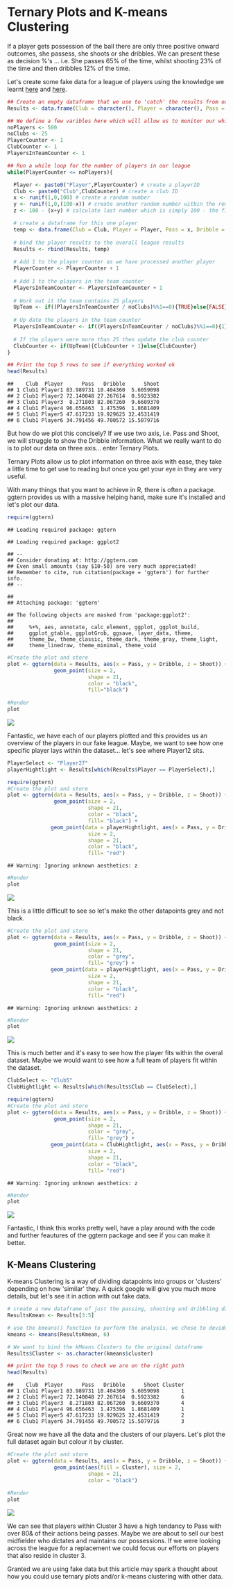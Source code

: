 Ternary Plots and K-means Clustering
================

If a player gets possession of the ball there are only three positive onward outcomes, she passess, she shoots or she dribbles. We can present these as decision %'s ... i.e. She passes 65% of the time, whilst shooting 23% of the time and then dribbles 12% of the time.

Let's create some fake data for a league of players using the knowledge we learnt [here](https://github.com/FCrSTATS/R_basics/blob/master/5.WhileLoops.md) and [here](https://github.com/FCrSTATS/R_basics/blob/master/9.RandomExpectedGoals.md).

``` r
## Create an empty dataframe that we use to 'catch' the results from our while loop. 
Results <- data.frame(Club = character(), Player = character(), Pass = numeric(), Dribble = numeric(), Shoot = numeric(), stringsAsFactors = F)

## We define a few varibles here which will allow us to monitor our while loop as well as create club and player IDs
noPlayers <- 500 
noClubs <- 25 
PlayerCounter <- 1
ClubCounter <- 1
PlayersInTeamCounter <- 1

## Run a while loop for the number of players in our league
while(PlayerCounter <= noPlayers){

  Player <- paste0("Player",PlayerCounter) # create a playerID
  Club <- paste0("Club",ClubCounter) # create a club ID
  x <- runif(1,0,100) # create a random number
  y <- runif(1,0,(100-x)) # create another random number witbin the remaining range (100 - x)
  z <- 100 - (x+y) # calculate last number which is simply 100 - the first two numbers  

  # create a dataframe for this one player
  temp <- data.frame(Club = Club, Player = Player, Pass = x, Dribble = y, Shoot = z, stringsAsFactors = F)
  
  # bind the player results to the overall league results 
  Results <- rbind(Results, temp)
  
  # Add 1 to the player counter as we have processed another player
  PlayerCounter <- PlayerCounter + 1
  
  # Add 1 to the players in the team counter
  PlayersInTeamCounter <- PlayersInTeamCounter + 1
  
  # Work out it the team contains 25 players
  UpTeam <- if((PlayersInTeamCounter / noClubs)%%1==0){TRUE}else{FALSE}
  
  # Up date the players in the team counter 
  PlayersInTeamCounter <- if((PlayersInTeamCounter / noClubs)%%1==0){1}else{PlayersInTeamCounter}
  
  # If the players were more than 25 then update the club counter 
  ClubCounter <- if(UpTeam){ClubCounter + 1}else{ClubCounter}
}

## Print the top 5 rows to see if everything worked ok
head(Results)
```

    ##    Club  Player      Pass   Dribble      Shoot
    ## 1 Club1 Player1 83.989731 10.404360  5.6059098
    ## 2 Club1 Player2 72.140048 27.267614  0.5923382
    ## 3 Club1 Player3  8.271803 82.067260  9.6609370
    ## 4 Club1 Player4 96.656463  1.475396  1.8681409
    ## 5 Club1 Player5 47.617233 19.929625 32.4531419
    ## 6 Club1 Player6 34.791456 49.700572 15.5079716

But how do we plot this concisely? If we use two axis, i.e. Pass and Shoot, we will struggle to show the Dribble information. What we really want to do is to plot our data on three axis... enter Ternary Plots.

Ternary Plots allow us to plot information on three axis with ease, they take a little time to get use to reading but once you get your eye in they are very useful.

With many things that you want to achieve in R, there is often a package. ggtern provides us with a massive helping hand, make sure it's installed and let's plot our data.

``` r
require(ggtern)
```

    ## Loading required package: ggtern

    ## Loading required package: ggplot2

    ## --
    ## Consider donating at: http://ggtern.com
    ## Even small amounts (say $10-50) are very much appreciated!
    ## Remember to cite, run citation(package = 'ggtern') for further info.
    ## --

    ## 
    ## Attaching package: 'ggtern'

    ## The following objects are masked from 'package:ggplot2':
    ## 
    ##     %+%, aes, annotate, calc_element, ggplot, ggplot_build,
    ##     ggplot_gtable, ggplotGrob, ggsave, layer_data, theme,
    ##     theme_bw, theme_classic, theme_dark, theme_gray, theme_light,
    ##     theme_linedraw, theme_minimal, theme_void

``` r
#Create the plot and store
plot <- ggtern(data = Results, aes(x = Pass, y = Dribble, z = Shoot)) + 
               geom_point(size = 2, 
                          shape = 21, 
                          color = "black",
                          fill="black")
 
#Render
plot
```

![](https://github.com/FCrSTATS/Visualisations/blob/master/Images/ternary1.png?raw=true)


Fantastic, we have each of our players plotted and this provides us an overview of the players in our fake league. Maybe, we want to see how one specific player lays within the dataset... let's see where Player12 sits.

``` r
PlayerSelect <- "Player27"
playerHightlight <- Results[which(Results$Player == PlayerSelect),]

require(ggtern)
#Create the plot and store
plot <- ggtern(data = Results, aes(x = Pass, y = Dribble, z = Shoot)) + 
               geom_point(size = 2, 
                          shape = 21, 
                          color = "black",
                          fill= "black") + 
              geom_point(data = playerHightlight, aes(x = Pass, y = Dribble, z = Shoot), 
                          size = 2, 
                          shape = 21, 
                          color = "black",
                          fill= "red")
```

    ## Warning: Ignoring unknown aesthetics: z

``` r
#Render
plot
```

![](https://github.com/FCrSTATS/Visualisations/blob/master/Images/ternary2.png?raw=true)

This is a little difficult to see so let's make the other datapoints grey and not black.

``` r
#Create the plot and store
plot <- ggtern(data = Results, aes(x = Pass, y = Dribble, z = Shoot)) + 
               geom_point(size = 2, 
                          shape = 21, 
                          color = "grey",
                          fill= "grey") + 
              geom_point(data = playerHightlight, aes(x = Pass, y = Dribble, z = Shoot), 
                          size = 2, 
                          shape = 21, 
                          color = "black",
                          fill= "red")
```

    ## Warning: Ignoring unknown aesthetics: z

``` r
#Render
plot
```

![](https://github.com/FCrSTATS/Visualisations/blob/master/Images/ternary3.png?raw=true)

This is much better and it's easy to see how the player fits within the overal dataset. Maybe we would want to see how a full team of players fit within the dataset.

``` r
ClubSelect <- "Club5"
ClubHightlight <- Results[which(Results$Club == ClubSelect),]

require(ggtern)
#Create the plot and store
plot <- ggtern(data = Results, aes(x = Pass, y = Dribble, z = Shoot)) + 
               geom_point(size = 2, 
                          shape = 21, 
                          color = "grey",
                          fill= "grey") + 
              geom_point(data = ClubHightlight, aes(x = Pass, y = Dribble, z = Shoot), 
                          size = 2, 
                          shape = 21, 
                          color = "black",
                          fill= "red")
```

    ## Warning: Ignoring unknown aesthetics: z

``` r
#Render
plot
```

![](https://github.com/FCrSTATS/Visualisations/blob/master/Images/ternary4.png?raw=true)

Fantastic, I think this works pretty well, have a play around with the code and further feautures of the ggtern package and see if you can make it better.

K-Means Clustering
------------------

K-means Clustering is a way of dividing datapoints into groups or 'clusters' depending on how 'similar' they. A quick google will give you much more details, but let's see it in action with out fake data.

``` r
# create a new dataframe of just the passing, shooting and dribbling data. 
ResultsKmean <- Results[3:5]

# use the kmeans() function to perform the analysis, we chose to devide the data into 6 'clusters' 
kmeans <- kmeans(ResultsKmean, 6)

# We want to bind the kMeans Clusters to the original dataframe 
Results$Cluster <- as.character(kmeans$cluster)

## print the top 5 rows to check we are on the right path 
head(Results)
```

    ##    Club  Player      Pass   Dribble      Shoot Cluster
    ## 1 Club1 Player1 83.989731 10.404360  5.6059098       1
    ## 2 Club1 Player2 72.140048 27.267614  0.5923382       6
    ## 3 Club1 Player3  8.271803 82.067260  9.6609370       4
    ## 4 Club1 Player4 96.656463  1.475396  1.8681409       1
    ## 5 Club1 Player5 47.617233 19.929625 32.4531419       2
    ## 6 Club1 Player6 34.791456 49.700572 15.5079716       3

Great now we have all the data and the clusters of our players. Let's plot the full dataset again but colour it by cluster.

``` r
#Create the plot and store
plot <- ggtern(data = Results, aes(x = Pass, y = Dribble, z = Shoot)) + 
               geom_point(aes(fill = Cluster), size = 2, 
                          shape = 21, 
                          color = "black")
 
#Render
plot
```

![](https://github.com/FCrSTATS/Visualisations/blob/master/Images/ternary5.png?raw=true)

We can see that players within Cluster 3 have a high tendancy to Pass with over 80& of their actions being passes. Maybe we are about to sell our best midfielder who dictates and maintains our possessions. If we were looking across the league for a replacement we could focus our efforts on players that also reside in cluster 3.

Granted we are using fake data but this article may spark a thought about how you could use ternary plots and/or k-means clustering with other data.

